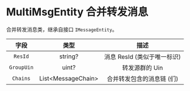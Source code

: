 # MultiMsgEntity 合并转发消息

合并转发消息类，继承自接口 `IMessageEntity`。

|    字段    |        类型         |            描述             |
| :--------: | :-----------------: | :-------------------------: |
|  `ResId`   |       string?       | 消息 ResId (类似于唯一标识) |
| `GroupUin` |        uint?        |       转发源群的 Uin        |
|  `Chains`  | List\<MessageChain> |  合并转发包含的消息链 (们)  |
